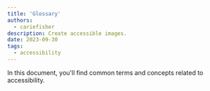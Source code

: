 ```yaml
---
title: 'Glossary'
authors:
  - cariefisher
description: Create accessible images.
date: 2023-09-30
tags:
  - accessibility
---
```


In this document, you'll find common terms and concepts related to accessibility.

